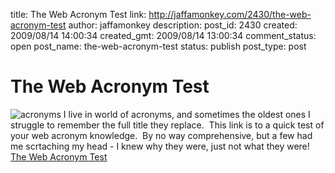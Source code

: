 title: The Web Acronym Test
link: http://jaffamonkey.com/2430/the-web-acronym-test
author: jaffamonkey
description: 
post_id: 2430
created: 2009/08/14 14:00:34
created_gmt: 2009/08/14 13:00:34
comment_status: open
post_name: the-web-acronym-test
status: publish
post_type: post

# The Web Acronym Test

![acronyms](http://blog.jaffamonkey.com/files/2009/08/acronyms-150x121.png) I live in world of acronyms, and sometimes the oldest ones I struggle to remember the full title they replace.  This link is to a quick test of your web acronym knowledge.  By no way comprehensive, but a few had me scrtaching my head - I knew why they were, just not what they were! [The Web Acronym Test](http://www.elanman.co.uk/php_examples/web-acronyms-test/)